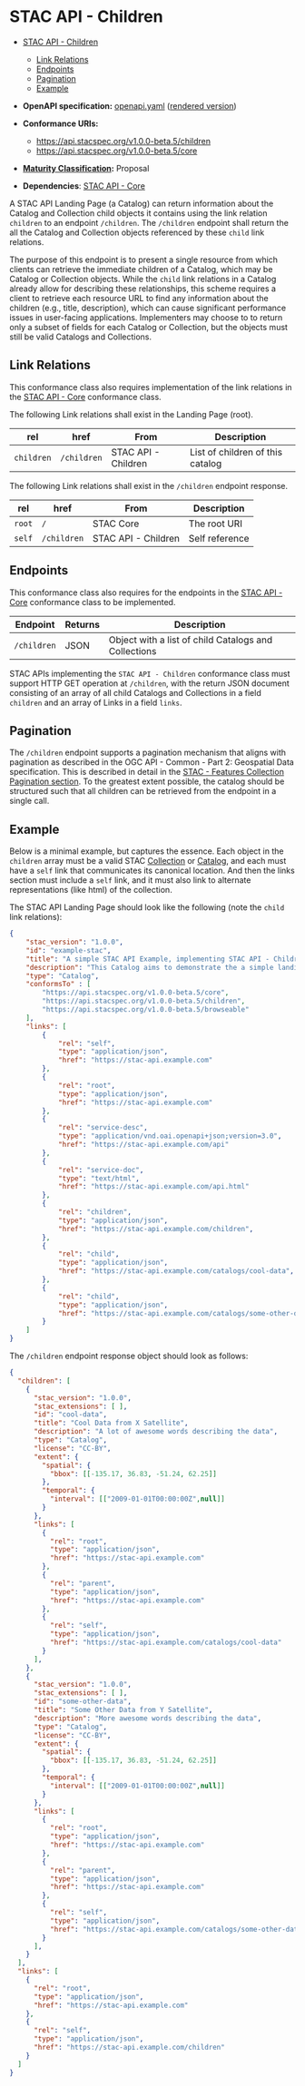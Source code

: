 # STAC API - Children

- [STAC API - Children](#stac-api---children)
  - [Link Relations](#link-relations)
  - [Endpoints](#endpoints)
  - [Pagination](#pagination)
  - [Example](#example)

- **OpenAPI specification:** [openapi.yaml](openapi.yaml) ([rendered version](https://api.stacspec.org/v1.0.0-beta.5/children))
- **Conformance URIs:** 
  - <https://api.stacspec.org/v1.0.0-beta.5/children>
  - <https://api.stacspec.org/v1.0.0-beta.5/core>
- **[Maturity Classification](../README.md#maturity-classification):** Proposal
- **Dependencies**: [STAC API - Core](../core)

A STAC API Landing Page (a Catalog) can return information about the Catalog and Collection child objects
it contains using the link relation `children` to an endpoint `/children`. The `/children` endpoint shall
return the all the Catalog and Collection objects referenced by these `child` link relations.

The purpose of this endpoint is to present a single resource from which clients can retrieve
the immediate children of a Catalog, which may be Catalog or Collection objects.
While the `child` link relations in a Catalog already allow for describing these
relationships, this scheme requires a client to retrieve each resource URL to find any information about
the children (e.g., title, description), which can cause significant performance issues in user-facing
applications. Implementers may choose to to return only a subset of fields for each Catalog or Collection,
but the objects must still be valid Catalogs and Collections.

## Link Relations

This conformance class also requires implementation of the link relations in the [STAC API - Core](../core) conformance class.

The following Link relations shall exist in the Landing Page (root).

| **rel**    | **href**    | **From**            | **Description**                  |
| ---------- | ----------- | ------------------- | -------------------------------- |
| `children` | `/children` | STAC API - Children | List of children of this catalog |

The following Link relations shall exist in the `/children` endpoint response.

| **rel** | **href**    | **From**            | **Description** |
| ------- | ----------- | ------------------- | --------------- |
| `root`  | `/`         | STAC Core           | The root URI    |
| `self`  | `/children` | STAC API - Children | Self reference  |

## Endpoints

This conformance class also requires for the endpoints in the [STAC API - Core](../core) conformance class to be implemented.

| Endpoint    | Returns | Description                                          |
| ----------- | ------- | ---------------------------------------------------- |
| `/children` | JSON    | Object with a list of child Catalogs and Collections |

STAC APIs implementing the `STAC API - Children` conformance class must support HTTP GET operation at
`/children`, with the return JSON document consisting of an array of all child Catalogs and Collections in a field `children` and an 
array of Links in a field `links`.

## Pagination

The `/children` endpoint supports a pagination mechanism that aligns with pagination as described in the 
OGC API - Common - Part 2: Geospatial Data specification. This is described in detail in
the [STAC - Features Collection Pagination section](../ogcapi-features/README.md#collection-pagination).
To the greatest extent possible, the catalog should be structured such that all children can be
retrieved from the endpoint in a single call.

## Example

Below is a minimal example, but captures the essence. Each object in the `children` array 
must be a valid STAC [Collection](../stac-spec/collection-spec/README.md) or [Catalog](../stac-spec/catalog-spec/README.md),
and each must have a `self` link that communicates its canonical location. And then 
the links section must include a `self` link, and it must also link to alternate representations
(like html) of the collection.

The STAC API Landing Page should look like the following (note the `child` link relations):

```json
{
    "stac_version": "1.0.0",
    "id": "example-stac",
    "title": "A simple STAC API Example, implementing STAC API - Children",
    "description": "This Catalog aims to demonstrate the a simple landing page",
    "type": "Catalog",
    "conformsTo" : [
        "https://api.stacspec.org/v1.0.0-beta.5/core",
        "https://api.stacspec.org/v1.0.0-beta.5/children",
        "https://api.stacspec.org/v1.0.0-beta.5/browseable"
    ],
    "links": [
        {
            "rel": "self",
            "type": "application/json",
            "href": "https://stac-api.example.com"
        },
        {
            "rel": "root",
            "type": "application/json",
            "href": "https://stac-api.example.com"
        },
        {
            "rel": "service-desc",
            "type": "application/vnd.oai.openapi+json;version=3.0",
            "href": "https://stac-api.example.com/api"
        },
        {
            "rel": "service-doc",
            "type": "text/html",
            "href": "https://stac-api.example.com/api.html"
        },
        {
            "rel": "children",
            "type": "application/json",
            "href": "https://stac-api.example.com/children",
        },
        {
            "rel": "child",
            "type": "application/json",
            "href": "https://stac-api.example.com/catalogs/cool-data",
        },
        {
            "rel": "child",
            "type": "application/json",
            "href": "https://stac-api.example.com/catalogs/some-other-data",
        }
    ]
}
```

The `/children` endpoint response object should look as follows:

```json
{
  "children": [
    {
      "stac_version": "1.0.0",
      "stac_extensions": [ ],
      "id": "cool-data",
      "title": "Cool Data from X Satellite",
      "description": "A lot of awesome words describing the data",
      "type": "Catalog",
      "license": "CC-BY",
      "extent": {
        "spatial": {
          "bbox": [[-135.17, 36.83, -51.24, 62.25]]
        },
        "temporal": {
          "interval": [["2009-01-01T00:00:00Z",null]]
        }
      },
      "links": [
        {
          "rel": "root",
          "type": "application/json",
          "href": "https://stac-api.example.com"
        },
        {
          "rel": "parent",
          "type": "application/json",
          "href": "https://stac-api.example.com"
        },
        {
          "rel": "self",
          "type": "application/json",
          "href": "https://stac-api.example.com/catalogs/cool-data"
        }
      ],
    },
    {
      "stac_version": "1.0.0",
      "stac_extensions": [ ],
      "id": "some-other-data",
      "title": "Some Other Data from Y Satellite",
      "description": "More awesome words describing the data",
      "type": "Catalog",
      "license": "CC-BY",
      "extent": {
        "spatial": {
          "bbox": [[-135.17, 36.83, -51.24, 62.25]]
        },
        "temporal": {
          "interval": [["2009-01-01T00:00:00Z",null]]
        }
      },
      "links": [
        {
          "rel": "root",
          "type": "application/json",
          "href": "https://stac-api.example.com"
        },
        {
          "rel": "parent",
          "type": "application/json",
          "href": "https://stac-api.example.com"
        },
        {
          "rel": "self",
          "type": "application/json",
          "href": "https://stac-api.example.com/catalogs/some-other-data"
        }
      ],
    }
  ],
  "links": [
    {
      "rel": "root",
      "type": "application/json",
      "href": "https://stac-api.example.com"
    },
    {
      "rel": "self",
      "type": "application/json",
      "href": "https://stac-api.example.com/children"
    }
  ]
}
```
